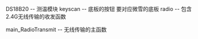 DS18B20 -- 测温模块
keyscan -- 底板的按钮 要对应微雪的底板
radio -- 包含2.4G无线传输的收发函数


main_RadioTransmit -- 无线传输的主函数
